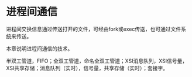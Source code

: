 # 进程间通信

进程间交换信息通过传送打开的文件，可经由fork或exec传送，也可通过文件系统来传送。

本章说明进程间通信的技术。

半双工管道，FIFO；全双工管道，命名全双工管道；XSI消息队列，XSI信号量，XSI共享存储；消息队列（实时），信号量，共享存储（实时）；套接字。
